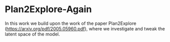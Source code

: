 # Plan2Explore-Again
In this work we build upon the work of the paper Plan2Explore (https://arxiv.org/pdf/2005.05960.pdf), where we investigate and tweak the latent space of the model.
